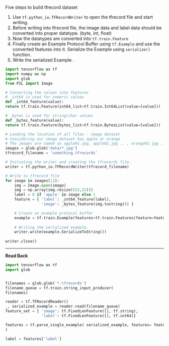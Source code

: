 Five steps to build tfrecord dataset

1. Use `tf.python_io.TFRecordWriter` to open the tfrecord file and start writing.
2. Before writing into tfrecord file, the image data and label data should be
  converted into proper datatype. (byte, int, float)
3. Now the datatypes are converted into `tf.train.Feature`
4. Finally create an Example Protocol Buffer using `tf.Example` and use the
  converted features into it. Serialize the Example using `serialize()` function.
5. Write the serialized Example .

~~~python
import tensorflow as tf
import numpy as np
import glob
from PIL import Image

# Converting the values into features
# _int64 is used for numeric values
def _int64_feature(value):
return tf.train.Feature(int64_list=tf.train.Int64List(value=[value]))

# _bytes is used for string/char values
def _bytes_feature(value):
return tf.train.Feature(bytes_list=tf.train.BytesList(value=[value]))

# Loading the location of all files - image dataset
# Considering our image dataset has apple or orange
# The images are named as apple01.jpg, apple02.jpg .. , orange01.jpg .. etc.
images = glob.glob('data/*.jpg')
tfrecord_filename = 'something.tfrecords'

# Initiating the writer and creating the tfrecords file.
writer = tf.python_io.TFRecordWriter(tfrecord_filename)

# Write to tfrecord file
for image in images[:1]:
    img = Image.open(image)
    img = np.array(img.resize((32,32)))
    label = 0 if 'apple' in image else 1
    feature = { 'label': _int64_feature(label),
    		    'image': _bytes_feature(img.tostring()) }

    # Create an example protocol buffer
	example = tf.train.Example(features=tf.train.Features(feature=feature))
    
    # Writing the serialized example.
    writer.write(example.SerializeToString())
    
writer.close()
~~~

----

**Read Back**

~~~python
import tensorflow as tf 
import glob


filenames = glob.glob('*.tfrecords')
filename_queue = tf.train.string_input_producer(
filenames)

reader = tf.TFRecordReader()
_, serialized_example = reader.read(filename_queue)
feature_set = { 'image': tf.FixedLenFeature([], tf.string),
			    'label': tf.FixedLenFeature([], tf.int64)}

features = tf.parse_single_example( serialized_example, features= feature_set
)

label = features['label']
~~~

